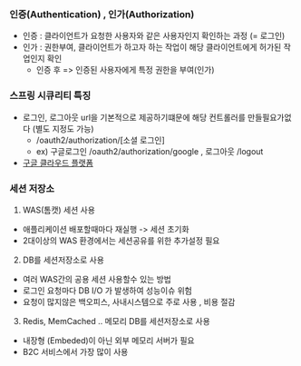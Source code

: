 ### 인증(Authentication) ,  인가(Authorization)
- 인증 : 클라이언트가 요청한 사용자와 같은 사용자인지 확인하는 과정 (= 로그인)
- 인가 : 권한부여, 클라이언트가 하고자 하는 작업이 해당 클라이언트에게 허가된 작업인지 확인
  * 인증 후 => 인증된 사용자에게 특정 권한을 부여(인가)

### 스프링 시큐리티 특징 
- 로그인, 로그아웃 url을 기본적으로 제공하기떄문에 해당 컨트롤러를 만들필요가없다 (별도 지정도 가능)
  * /oauth2/authorization/[소셜 로그인]
  * ex) 구글로그인 /oauth2/authorization/google , 로그아웃 /logout
- [구글 클라우드 플랫폼](https://console.cloud.google.com)

### 세션 저장소 
1) WAS(톰캣) 세션 사용
- 애플리케이션 배포할때마다 재실행 -> 세션 초기화
- 2대이상의 WAS 환경에서는 세션공유를 위한 추가설정 필요

2) DB를 세션저장소로 사용
- 여러 WAS간의 공용 세션 사용할수 있는 방법
- 로그인 요청마다 DB I/O 가 발생하여 성능이슈 위험
- 요청이 많지않은 백오피스, 사내시스템으로 주로 사용 , 비용 절감

3) Redis, MemCached .. 메모리 DB를 세션저장소로 사용
- 내장형 (Embeded)이 아닌 외부 메모리 서버가 필요
- B2C 서비스에서 가장 많이 사용